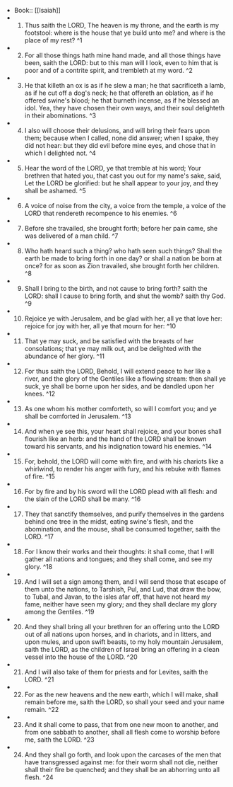 - Book:: [[Isaiah]]
- 1. Thus saith the LORD, The heaven is my throne, and the earth is my footstool: where is the house that ye build unto me? and where is the place of my rest? ^1
- 2. For all those things hath mine hand made, and all those things have been, saith the LORD: but to this man will I look, even to him that is poor and of a contrite spirit, and trembleth at my word. ^2
- 3. He that killeth an ox is as if he slew a man; he that sacrificeth a lamb, as if he cut off a dog's neck; he that offereth an oblation, as if he offered swine's blood; he that burneth incense, as if he blessed an idol. Yea, they have chosen their own ways, and their soul delighteth in their abominations. ^3
- 4. I also will choose their delusions, and will bring their fears upon them; because when I called, none did answer; when I spake, they did not hear: but they did evil before mine eyes, and chose that in which I delighted not. ^4
- 5. Hear the word of the LORD, ye that tremble at his word; Your brethren that hated you, that cast you out for my name's sake, said, Let the LORD be glorified: but he shall appear to your joy, and they shall be ashamed. ^5
- 6. A voice of noise from the city, a voice from the temple, a voice of the LORD that rendereth recompence to his enemies. ^6
- 7. Before she travailed, she brought forth; before her pain came, she was delivered of a man child. ^7
- 8. Who hath heard such a thing? who hath seen such things? Shall the earth be made to bring forth in one day? or shall a nation be born at once? for as soon as Zion travailed, she brought forth her children. ^8
- 9. Shall I bring to the birth, and not cause to bring forth? saith the LORD: shall I cause to bring forth, and shut the womb? saith thy God. ^9
- 10. Rejoice ye with Jerusalem, and be glad with her, all ye that love her: rejoice for joy with her, all ye that mourn for her: ^10
- 11. That ye may suck, and be satisfied with the breasts of her consolations; that ye may milk out, and be delighted with the abundance of her glory. ^11
- 12. For thus saith the LORD, Behold, I will extend peace to her like a river, and the glory of the Gentiles like a flowing stream: then shall ye suck, ye shall be borne upon her sides, and be dandled upon her knees. ^12
- 13. As one whom his mother comforteth, so will I comfort you; and ye shall be comforted in Jerusalem. ^13
- 14. And when ye see this, your heart shall rejoice, and your bones shall flourish like an herb: and the hand of the LORD shall be known toward his servants, and his indignation toward his enemies. ^14
- 15. For, behold, the LORD will come with fire, and with his chariots like a whirlwind, to render his anger with fury, and his rebuke with flames of fire. ^15
- 16. For by fire and by his sword will the LORD plead with all flesh: and the slain of the LORD shall be many. ^16
- 17. They that sanctify themselves, and purify themselves in the gardens behind one tree in the midst, eating swine's flesh, and the abomination, and the mouse, shall be consumed together, saith the LORD. ^17
- 18. For I know their works and their thoughts: it shall come, that I will gather all nations and tongues; and they shall come, and see my glory. ^18
- 19. And I will set a sign among them, and I will send those that escape of them unto the nations, to Tarshish, Pul, and Lud, that draw the bow, to Tubal, and Javan, to the isles afar off, that have not heard my fame, neither have seen my glory; and they shall declare my glory among the Gentiles. ^19
- 20. And they shall bring all your brethren for an offering unto the LORD out of all nations upon horses, and in chariots, and in litters, and upon mules, and upon swift beasts, to my holy mountain Jerusalem, saith the LORD, as the children of Israel bring an offering in a clean vessel into the house of the LORD. ^20
- 21. And I will also take of them for priests and for Levites, saith the LORD. ^21
- 22. For as the new heavens and the new earth, which I will make, shall remain before me, saith the LORD, so shall your seed and your name remain. ^22
- 23. And it shall come to pass, that from one new moon to another, and from one sabbath to another, shall all flesh come to worship before me, saith the LORD. ^23
- 24. And they shall go forth, and look upon the carcases of the men that have transgressed against me: for their worm shall not die, neither shall their fire be quenched; and they shall be an abhorring unto all flesh. ^24

